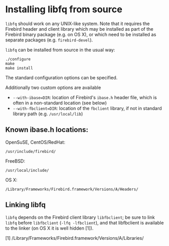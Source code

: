 Installing libfq from source
============================

`libfq` should work on any UNIX-like system. Note that it requires
the Firebird header and client library which may be installed
as part of the Firebird binary package (e.g. on OS X), or which
need to be installed as separate packages (e.g. `firebird-devel`).

`libfq` can be installed from source in the usual way:

    ./configure
    make
    make install

The standard configuration options can be specified.

Additionally two custom options are available

- `--with-ibase=DIR`: location of Firebird's `ibase.h` header file, which
  is often in a non-standard location (see below)
- `--with-fbclient=DIR`: location of the `fbclient` library, if not in
  standard library path (e.g. `/usr/local/lib`)


Known ibase.h locations:
------------------------

OpenSuSE, CentOS/RedHat:

    /usr/include/firebird/

FreeBSD:

    /usr/local/include/

OS X:

    /Library/Frameworks/Firebird.framework/Versions/A/Headers/


Linking libfq
-------------

`libfq` depends on the Firebird client library `libfbclient`; be sure
to link `libfq` before `libfbclient` (`-lfq -lfbclient`), and that libfbclient
is available to the linker (on OS X it is well hidden [1]).

[1] /Library/Frameworks/Firebird.framework/Versions/A/Libraries/
